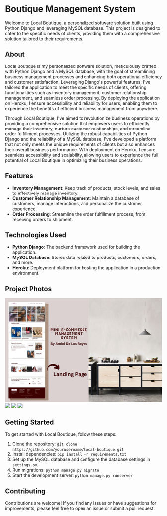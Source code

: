 # Boutique Management System

Welcome to Local Boutique, a personalized software solution built using Python Django and leveraging MySQL database. This project is designed to cater to the specific needs of clients, providing them with a comprehensive solution tailored to their requirements.

## About

Local Boutique is my personalized software solution, meticulously crafted with Python Django and a MySQL database, with the goal of streamlining business management processes and enhancing both operational efficiency and customer satisfaction. Leveraging Django's powerful features, I've tailored the application to meet the specific needs of clients, offering functionalities such as inventory management, customer relationship management, and seamless order processing. By deploying the application on Heroku, I ensure accessibility and reliability for users, enabling them to experience the benefits of efficient business management from anywhere.

Through Local Boutique, I've aimed to revolutionize business operations by providing a comprehensive solution that empowers users to efficiently manage their inventory, nurture customer relationships, and streamline order fulfillment processes. Utilizing the robust capabilities of Python Django and the reliability of a MySQL database, I've developed a platform that not only meets the unique requirements of clients but also enhances their overall business performance. With deployment on Heroku, I ensure seamless accessibility and scalability, allowing users to experience the full potential of Local Boutique in optimizing their business operations.

## Features

- **Inventory Management**: Keep track of products, stock levels, and sales to effectively manage inventory.
- **Customer Relationship Management**: Maintain a database of customers, manage interactions, and personalize the customer experience.
- **Order Processing**: Streamline the order fulfillment process, from receiving orders to shipment.

## Technologies Used

- **Python Django**: The backend framework used for building the application.
- **MySQL Database**: Stores data related to products, customers, orders, and more.
- **Heroku**: Deployment platform for hosting the application in a production environment.


## Project Photos
<img src="work-3.jpg">
<img src="work3-1.jpg">
<img src="work3-2.jpg">
<img src="work3-3.jpg">

## Getting Started

To get started with Local Boutique, follow these steps:

1. Clone the repository: `git clone https://github.com/yourusername/local-boutique.git`
2. Install dependencies: `pip install -r requirements.txt`
3. Set up the MySQL database and configure the database settings in `settings.py`.
4. Run migrations: `python manage.py migrate`
5. Start the development server: `python manage.py runserver`

## Contributing

Contributions are welcome! If you find any issues or have suggestions for improvements, please feel free to open an issue or submit a pull request.
